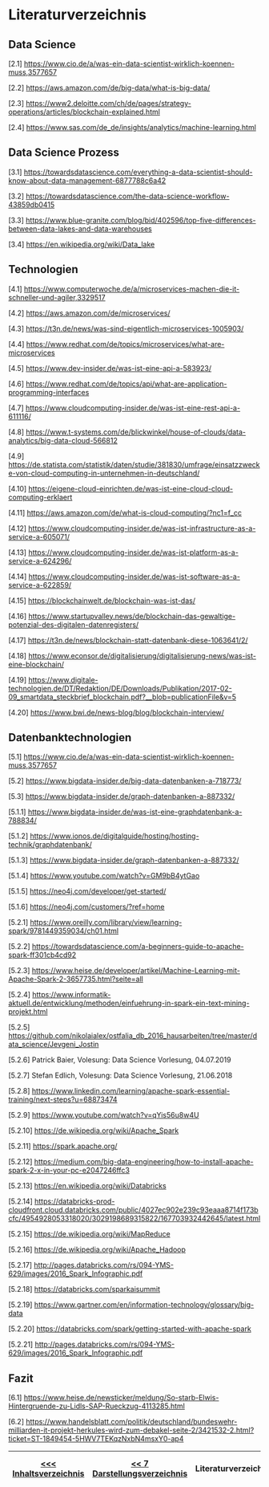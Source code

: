 # Literaturverzeichnis

## Data Science

[2.1] <https://www.cio.de/a/was-ein-data-scientist-wirklich-koennen-muss,3577657>

[2.2] <https://aws.amazon.com/de/big-data/what-is-big-data/>

[2.3] <https://www2.deloitte.com/ch/de/pages/strategy-operations/articles/blockchain-explained.html>

[2.4] <https://www.sas.com/de_de/insights/analytics/machine-learning.html>

## Data Science Prozess

[3.1] <https://towardsdatascience.com/everything-a-data-scientist-should-know-about-data-management-6877788c6a42>

[3.2] <https://towardsdatascience.com/the-data-science-workflow-43859db0415>

[3.3] <https://www.blue-granite.com/blog/bid/402596/top-five-differences-between-data-lakes-and-data-warehouses>

[3.4] <https://en.wikipedia.org/wiki/Data_lake>

## Technologien

[4.1] <https://www.computerwoche.de/a/microservices-machen-die-it-schneller-und-agiler,3329517>

[4.2] <https://aws.amazon.com/de/microservices/>

[4.3] <https://t3n.de/news/was-sind-eigentlich-microservices-1005903/>

[4.4] <https://www.redhat.com/de/topics/microservices/what-are-microservices>

[4.5] <https://www.dev-insider.de/was-ist-eine-api-a-583923/>

[4.6] <https://www.redhat.com/de/topics/api/what-are-application-programming-interfaces>

[4.7] <https://www.cloudcomputing-insider.de/was-ist-eine-rest-api-a-611116/>

[4.8] <https://www.t-systems.com/de/blickwinkel/house-of-clouds/data-analytics/big-data-cloud-566812>

[4.9] <https://de.statista.com/statistik/daten/studie/381830/umfrage/einsatzzwecke-von-cloud-computing-in-unternehmen-in-deutschland/>

[4.10] <https://eigene-cloud-einrichten.de/was-ist-eine-cloud-cloud-computing-erklaert>

[4.11] <https://aws.amazon.com/de/what-is-cloud-computing/?nc1=f_cc>

[4.12] <https://www.cloudcomputing-insider.de/was-ist-infrastructure-as-a-service-a-605071/>

[4.13] <https://www.cloudcomputing-insider.de/was-ist-platform-as-a-service-a-624296/>

[4.14] <https://www.cloudcomputing-insider.de/was-ist-software-as-a-service-a-622859/>

[4.15] <https://blockchainwelt.de/blockchain-was-ist-das/>

[4.16] <https://www.startupvalley.news/de/blockchain-das-gewaltige-potenzial-des-digitalen-datenregisters/>

[4.17] <https://t3n.de/news/blockchain-statt-datenbank-diese-1063641/2/>

[4.18] <https://www.econsor.de/digitalisierung/digitalisierung-news/was-ist-eine-blockchain/>

[4.19] <https://www.digitale-technologien.de/DT/Redaktion/DE/Downloads/Publikation/2017-02-09_smartdata_steckbrief_blockchain.pdf?__blob=publicationFile&v=5>

[4.20] <https://www.bwi.de/news-blog/blog/blockchain-interview/>

## Datenbanktechnologien

[5.1] <https://www.cio.de/a/was-ein-data-scientist-wirklich-koennen-muss,3577657>

[5.2] <https://www.bigdata-insider.de/big-data-datenbanken-a-718773/>

[5.3] <https://www.bigdata-insider.de/graph-datenbanken-a-887332/>

[5.1.1] <https://www.bigdata-insider.de/was-ist-eine-graphdatenbank-a-788834/>

[5.1.2] <https://www.ionos.de/digitalguide/hosting/hosting-technik/graphdatenbank/>

[5.1.3] <https://www.bigdata-insider.de/graph-datenbanken-a-887332/>

[5.1.4] <https://www.youtube.com/watch?v=GM9bB4ytGao>

[5.1.5] <https://neo4j.com/developer/get-started/>

[5.1.6] <https://neo4j.com/customers/?ref=home>

[5.2.1] <https://www.oreilly.com/library/view/learning-spark/9781449359034/ch01.html>

[5.2.2] <https://towardsdatascience.com/a-beginners-guide-to-apache-spark-ff301cb4cd92>

[5.2.3] <https://www.heise.de/developer/artikel/Machine-Learning-mit-Apache-Spark-2-3657735.html?seite=all>

[5.2.4] <https://www.informatik-aktuell.de/entwicklung/methoden/einfuehrung-in-spark-ein-text-mining-projekt.html>

[5.2.5] <https://github.com/nikolaialex/ostfalia_db_2016_hausarbeiten/tree/master/data_science/Jevgeni_Jostin>

[5.2.6] Patrick Baier, Volesung: Data Science Vorlesung, 04.07.2019

[5.2.7] Stefan Edlich, Volesung: Data Science Vorlesung, 21.06.2018

[5.2.8] <https://www.linkedin.com/learning/apache-spark-essential-training/next-steps?u=68873474>

[5.2.9] <https://www.youtube.com/watch?v=qYis56u8w4U>

[5.2.10] <https://de.wikipedia.org/wiki/Apache_Spark>

[5.2.11] <https://spark.apache.org/>

[5.2.12] <https://medium.com/big-data-engineering/how-to-install-apache-spark-2-x-in-your-pc-e2047246ffc3>

[5.2.13] <https://en.wikipedia.org/wiki/Databricks>

[5.2.14] <https://databricks-prod-cloudfront.cloud.databricks.com/public/4027ec902e239c93eaaa8714f173bcfc/4954928053318020/3029198689315822/167703932442645/latest.html>

[5.2.15] <https://de.wikipedia.org/wiki/MapReduce>

[5.2.16] <https://de.wikipedia.org/wiki/Apache_Hadoop>

[5.2.17] <http://pages.databricks.com/rs/094-YMS-629/images/2016_Spark_Infographic.pdf>

[5.2.18] <https://databricks.com/sparkaisummit>

[5.2.19] <https://www.gartner.com/en/information-technology/glossary/big-data>

[5.2.20] <https://databricks.com/spark/getting-started-with-apache-spark>

[5.2.21] <http://pages.databricks.com/rs/094-YMS-629/images/2016_Spark_Infographic.pdf>

## Fazit

[6.1] <https://www.heise.de/newsticker/meldung/So-starb-Elwis-Hintergruende-zu-Lidls-SAP-Rueckzug-4113285.html>

[6.2] <https://www.handelsblatt.com/politik/deutschland/bundeswehr-milliarden-it-projekt-herkules-wird-zum-debakel-seite-2/3421532-2.html?ticket=ST-1849454-5HWV7TEKqzNxbN4msxY0-ap4>

| [&lt;&lt;&lt; Inhaltsverzeichnis](./readme.md) | [&lt;&lt; 7 Darstellungsverzeichnis](darstellungsverzeichnis.md) | Literaturverzeichnis | [1 Einleitung &gt;&gt;](./Data_Science_Allgemein/00_Einleitung.md) |
|------------------------------------------------|--------------------------------------------------------------------------|----------------------|----------------------------------------------------------------------------|
